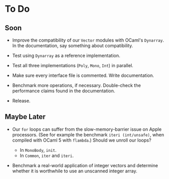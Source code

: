 # To Do

## Soon

* Improve the compatibility of our `Vector` modules with OCaml's `Dynarray`.
  In the documentation, say something about compatibility.

* Test using `Dynarray` as a reference implementation.

* Test all three implementations (`Poly`, `Mono`, `Int`) in parallel.

* Make sure every interface file is commented. Write documentation.

* Benchmark more operations, if necessary.
  Double-check the performance claims
  found in the documentation.

* Release.

## Maybe Later

* Our `for` loops can suffer from the slow-memory-barrier issue on Apple
  processors. (See for example the benchmark `iteri (int/unsafe)`, when
  compiled with OCaml 5 with `flambda`.) Should we unroll our loops?
  + In `MonoBody`, `init`.
  + In `Common`, `iter` and `iteri`.

* Benchmark a real-world application of integer vectors and determine
  whether it is worthwhile to use an unscanned integer array.
